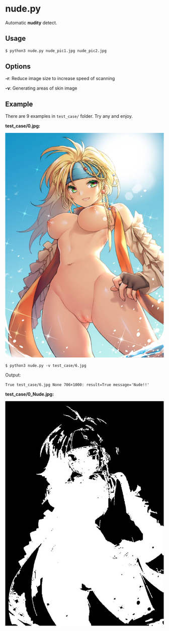 # nude.py

Automatic **nudity** detect.

## Usage

```zsh
$ python3 nude.py nude_pic1.jpg nude_pic2.jpg
```

## Options

**-r**: Reduce image size to increase speed of scanning

**-v**: Generating areas of skin image

## Example

There are 9 examples in `test_case/` folder. Try any and enjoy.

**test_case/0.jpg:**

 ![0](test_case/6.jpg)

```
$ python3 nude.py -v test_case/6.jpg
```

Output:

```
True test_case/6.jpg None 706×1000: result=True message='Nude!!'
```

**test_case/0_Nude.jpg:**

 ![0_Nude](test_case/6_Nude.jpg)

